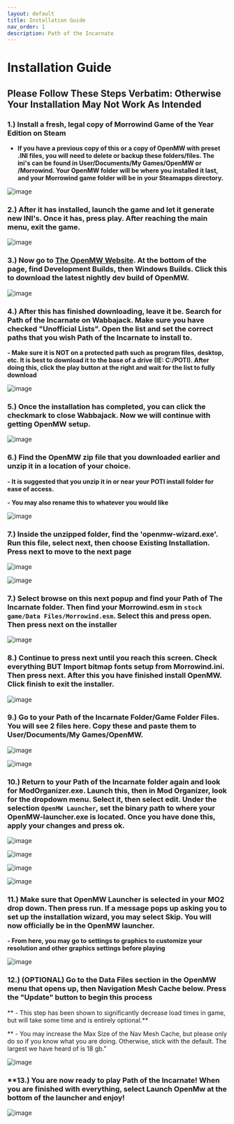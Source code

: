 ```yaml
---
layout: default
title: Installation Guide
nav_order: 1
description: Path of the Incarnate
---
```


# **Installation Guide**
## **Please Follow These Steps Verbatim: Otherwise Your Installation May Not Work As Intended**

### **1.) Install a fresh, legal copy of Morrowind Game of the Year Edition on Steam**

- **If you have a previous copy of this or a copy of OpenMW with preset .INI files, you will need to delete or backup these folders/files. The ini's can be found in User/Documents/My Games/OpenMW or /Morrowind. Your OpenMW folder will be where you installed it last, and your Morrowind game folder will be in your Steamapps directory.**

![image](https://github.com/TheMrNewVegas/TheMrNewVegas.github.io/assets/112358568/95ab41d6-b3e8-471c-bebb-3528a29a1a7c)

### **2.) After it has installed, launch the game and let it generate new INI's. Once it has, press play. After reaching the main menu, exit the game.**

![image](https://github.com/TheMrNewVegas/TheMrNewVegas.github.io/assets/112358568/e7bc0205-4a92-4bc3-953e-bdcbe7f09149)

### **3.) Now go to [The OpenMW Website](https://openmw.org/downloads/). At the bottom of the page, find Development Builds, then Windows Builds. Click this to download the latest nightly dev build of OpenMW.**

![image](https://github.com/TheMrNewVegas/TheMrNewVegas.github.io/assets/112358568/51b209bc-df1d-475b-8514-1ce41e421b17)

### **4.) After this has finished downloading, leave it be. Search for Path of the Incarnate on Wabbajack. Make sure you have checked "Unofficial Lists". Open the list and set the correct paths that you wish Path of the Incarnate to install to.** 

**- Make sure it is NOT on a protected path such as program files, desktop, etc. It is best to download it to the base of a drive (IE: C:/POTI). After doing this, click the play button at the right and wait for the list to fully download**

![image](https://github.com/TheMrNewVegas/TheMrNewVegas.github.io/assets/112358568/eae79624-9ea6-4253-8d76-ce1b59e1a0c2)

### **5.) Once the installation has completed, you can click the checkmark to close Wabbajack. Now we will continue with getting OpenMW setup.**

![image](https://github.com/TheMrNewVegas/TheMrNewVegas.github.io/assets/112358568/03a0cd6b-5977-4f0e-90f8-8aeab9adb57f)

### **6.) Find the OpenMW zip file that you downloaded earlier and unzip it in a location of your choice.** 

**- It is suggested that you unzip it in or near your POTI install folder for ease of access.**

**- You may also rename this to whatever you would like**

![image](https://github.com/TheMrNewVegas/TheMrNewVegas.github.io/assets/112358568/04113823-9234-4de0-a1c8-d2c118ed1074)

### **7.) Inside the unzipped folder, find the 'openmw-wizard.exe'. Run this file, select next, then choose Existing Installation. Press next to move to the next page** 

![image](https://github.com/TheMrNewVegas/TheMrNewVegas.github.io/assets/112358568/517fb86b-a853-4505-a395-2f96c64e5d07)

![image](https://github.com/TheMrNewVegas/TheMrNewVegas.github.io/assets/112358568/b06e25bd-09c0-4dd4-8cb0-dfaccce3bfb0)

### **7.) Select browse on this next popup and find your Path of The Incarnate folder. Then find your Morrowind.esm in `stock game/Data Files/Morrowind.esm`. Select this and press open. Then press next on the installer** 

![image](https://github.com/TheMrNewVegas/TheMrNewVegas.github.io/assets/112358568/c8115dd1-11c5-4888-87e5-98f21cad7fa4)

### **8.) Continue to press next until you reach this screen. Check everything BUT Import bitmap fonts setup from Morrowind.ini. Then press next. After this you have finished install OpenMW. Click finish to exit the installer.**

![image](https://github.com/TheMrNewVegas/TheMrNewVegas.github.io/assets/112358568/a6ae026b-5ca7-4314-b5bb-690fbf176c89)

### **9.) Go to your Path of the Incarnate Folder/Game Folder Files. You will see 2 files here. Copy these and paste them to User/Documents/My Games/OpenMW.** 

![image](https://github.com/TheMrNewVegas/TheMrNewVegas.github.io/assets/112358568/de5e936b-1c0f-42d0-902d-8230046d42ee)

![image](https://github.com/TheMrNewVegas/TheMrNewVegas.github.io/assets/112358568/527780d7-e810-4996-883d-043227c1b32f)

### **10.) Return to your Path of the Incarnate folder again and look for ModOrganizer.exe. Launch this, then in Mod Organizer, look for the dropdown menu. Select it, then select edit. Under the selection `OpenMW Launcher`, set the binary path to where your OpenMW-launcher.exe is located. Once you have done this, apply your changes and press ok.**

![image](https://github.com/TheMrNewVegas/TheMrNewVegas.github.io/assets/112358568/6a111fec-5439-47d2-8e35-9324e222a3ea)

![image](https://github.com/TheMrNewVegas/TheMrNewVegas.github.io/assets/112358568/5990230a-e83c-4dcd-8efb-1f1de8520f8e)

![image](https://github.com/TheMrNewVegas/TheMrNewVegas.github.io/assets/112358568/ef094809-7395-439e-a0f9-d81b5a91d925)

![image](https://github.com/TheMrNewVegas/TheMrNewVegas.github.io/assets/112358568/ab6fbf85-fca2-4784-b01f-b599e64bc91b)

### **11.) Make sure that OpenMW Launcher is selected in your MO2 drop down. Then press run. If a message pops up asking you to set up the installation wizard, you may select Skip. You will now officially be in the OpenMW launcher.**
 
**- From here, you may go to settings to graphics to customize your resolution and other graphics settings before playing**

![image](https://github.com/TheMrNewVegas/TheMrNewVegas.github.io/assets/112358568/91d04d39-1d45-4b06-bd07-c6aba52edec2)

### **12.) (OPTIONAL) Go to the Data Files section in the OpenMW menu that opens up, then Navigation Mesh Cache below. Press the "Update" button to begin this process**

** - This step has been shown to significantly decrease load times in game, but will take some time and is entirely optional.**

** - You may increase the Max Size of the Nav Mesh Cache, but please only do so if you know what you are doing. Otherwise, stick with the default. The largest we have heard of is 18 gb." 

![image](https://github.com/TheMrNewVegas/TheMrNewVegas.github.io/assets/112358568/fa748d6a-bf6e-48f1-b07b-178e4a3f466a)

### **13.) You are now ready to play Path of the Incarnate! When you are finished with everything, select Launch OpenMw at the bottom of the launcher and enjoy!

![image](https://github.com/TheMrNewVegas/TheMrNewVegas.github.io/assets/112358568/cc03497b-932d-4220-936b-7b4de7907aa4)

